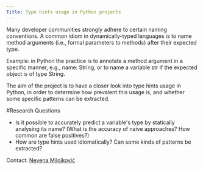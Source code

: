 ```yaml
---
Title: Type hints usage in Python projects
---
```


Many developer communities strongly adhere to certain naming conventions. A common idiom in dynamically-typed languages is to name method arguments (i.e., formal parameters to methods) after their expected type. 


Example: in Python the practice is to annotate a method argument in a specific manner, e.g., name: String, or to name a variable str if the expected object is of type String.

The aim of the project is to have a closer look into type hints usage in Python, in order to determine how prevalent this usage is, and whether some specific patterns can be extracted.

#Research Questions

-  Is it possible to accurately predict a variable's type by statically analysing its name? (What is the accuracy of naive approaches? How common are false positives?)
-  How are type hints used idiomatically? Can some kinds of patterns be extracted?

Contact: [Nevena Milojković](%base_url%/staff/Milojkovic)
